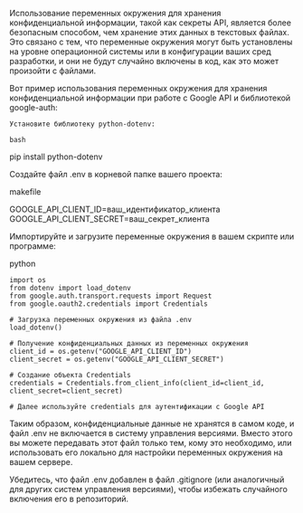 Использование переменных окружения для хранения конфиденциальной информации, такой как секреты API, является более безопасным способом, чем хранение этих данных в текстовых файлах. Это связано с тем, что переменные окружения могут быть установлены на уровне операционной системы или в конфигурации ваших сред разработки, и они не будут случайно включены в код, как это может произойти с файлами.

Вот пример использования переменных окружения для хранения конфиденциальной информации при работе с Google API и библиотекой google-auth:

    Установите библиотеку python-dotenv:

    bash

pip install python-dotenv

Создайте файл .env в корневой папке вашего проекта:

makefile

GOOGLE_API_CLIENT_ID=ваш_идентификатор_клиента
GOOGLE_API_CLIENT_SECRET=ваш_секрет_клиента

Импортируйте и загрузите переменные окружения в вашем скрипте или программе:

python

    import os
    from dotenv import load_dotenv
    from google.auth.transport.requests import Request
    from google.oauth2.credentials import Credentials

    # Загрузка переменных окружения из файла .env
    load_dotenv()

    # Получение конфиденциальных данных из переменных окружения
    client_id = os.getenv("GOOGLE_API_CLIENT_ID")
    client_secret = os.getenv("GOOGLE_API_CLIENT_SECRET")

    # Создание объекта Credentials
    credentials = Credentials.from_client_info(client_id=client_id, client_secret=client_secret)

    # Далее используйте credentials для аутентификации с Google API

Таким образом, конфиденциальные данные не хранятся в самом коде, и файл .env не включается в систему управления версиями. Вместо этого вы можете передавать этот файл только тем, кому это необходимо, или использовать его локально для настройки переменных окружения на вашем сервере.

Убедитесь, что файл .env добавлен в файл .gitignore (или аналогичный для других систем управления версиями), чтобы избежать случайного включения его в репозиторий.
